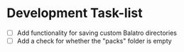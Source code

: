# Development Task-list

- [ ] Add functionality for saving custom Balatro directories
- [ ] Add a check for whether the "packs" folder is empty